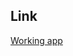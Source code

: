 ## Link
[Working app]([https://movies-rating-97q4rzbmp-lincolndiogo200s-projects.vercel.app/](https://e-commerce-7oihr2rqw-lincolndiogo200s-projects.vercel.app/))
